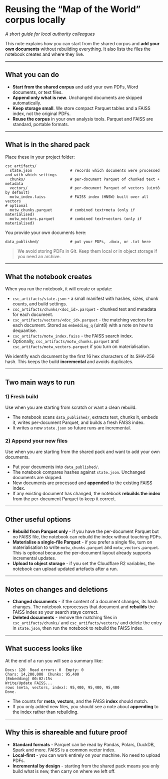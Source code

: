 
# Reusing the “Map of the World” corpus locally
_A short guide for local authority colleagues_

This note explains how you can start from the shared corpus and **add your own documents** without rebuilding everything. It also lists the files the notebook creates and where they live.

---

## What you can do

- **Start from the shared corpus** and add your own PDFs, Word documents, or text files.  
- **Append only what is new**. Unchanged documents are skipped automatically.  
- **Keep storage small**. We store compact Parquet tables and a FAISS index, not the original PDFs.  
- **Reuse the corpus** in your own analysis tools. Parquet and FAISS are standard, portable formats.

---

## What is in the shared pack

Place these in your project folder:

```
csc_artifacts/
  state.json                 # records which documents were processed and with which settings
  chunks/                    # per-document Parquet of chunked text + metadata
  vectors/                   # per-document Parquet of vectors (uint8 by default)
  motw_index.faiss           # FAISS index (HNSW) built over all vectors
# optional
  motw_chunks.parquet        # combined text+meta (only if materialised)
  motw_vectors.parquet       # combined text+vectors (only if materialised)
```

You provide your own documents here:

```
data_published/              # put your PDFs, .docx, or .txt here
```

> We avoid storing PDFs in Git. Keep them local or in object storage if you need an archive.

---

## What the notebook creates

When you run the notebook, it will create or update:

- `csc_artifacts/state.json` - a small manifest with hashes, sizes, chunk counts, and build settings.  
- `csc_artifacts/chunks/<doc_id>.parquet` - chunked text and metadata for each document.  
- `csc_artifacts/vectors/<doc_id>.parquet` - the matching vectors for each document. Stored as `embedding_q` (uint8) with a note on how to dequantise.  
- `csc_artifacts/motw_index.faiss` - the FAISS search index.  
- Optionally, `csc_artifacts/motw_chunks.parquet` and `csc_artifacts/motw_vectors.parquet` if you turn on materialisation.

We identify each document by the first 16 hex characters of its SHA-256 hash. This keeps the build **incremental** and avoids duplicates.

---

## Two main ways to run

### 1) Fresh build
Use when you are starting from scratch or want a clean rebuild.

- The notebook scans `data_published/`, extracts text, chunks it, embeds it, writes per-document Parquet, and builds a fresh FAISS index.  
- It writes a new `state.json` so future runs are incremental.

### 2) Append your new files
Use when you are starting from the shared pack and want to add your own documents.

- Put your documents into `data_published/`.  
- The notebook compares hashes against `state.json`. Unchanged documents are skipped.  
- New documents are processed and **appended** to the existing FAISS index.  
- If any existing document has changed, the notebook **rebuilds the index** from the per-document Parquet to keep it correct.

---

## Other useful options

- **Rebuild from Parquet only** - if you have the per-document Parquet but no FAISS file, the notebook can rebuild the index without touching PDFs.  
- **Materialise a single-file Parquet** - if you prefer a single file, turn on materialisation to write `motw_chunks.parquet` and `motw_vectors.parquet`. This is optional because the per-document layout already supports incremental updates.  
- **Upload to object storage** - if you set the Cloudflare R2 variables, the notebook can upload updated artefacts after a run.

---

## Notes on changes and deletions

- **Changed documents** - if the content of a document changes, its hash changes. The notebook reprocesses that document and **rebuilds** the FAISS index so your search stays correct.  
- **Deleted documents** - remove the matching files in `csc_artifacts/chunks/` and `csc_artifacts/vectors/` and delete the entry in `state.json`, then run the notebook to rebuild the FAISS index.

---

## What success looks like

At the end of a run you will see a summary like:

```
Docs: 120  Read errors: 0  Empty: 0
Chars: 14,200,000  Chunks: 95,400
[Embedding] 00:02:15s
Write/Update FAISS...
rows (meta, vectors, index): 95,400, 95,400, 95,400
Done.
```

- The counts for **meta**, **vectors**, and the FAISS **index** should match.  
- If you only added new files, you should see a note about **appending** to the index rather than rebuilding.

---

## Why this is shareable and future proof

- **Standard formats** - Parquet can be read by Pandas, Polars, DuckDB, Spark and more. FAISS is a common vector index.  
- **Local-first** - you can work entirely on your machine. No need to upload PDFs.  
- **Incremental by design** - starting from the shared pack means you only build what is new, then carry on where we left off.
